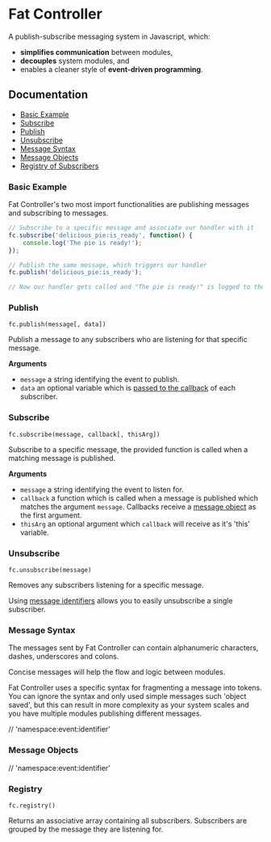 Fat Controller
==================================================

A publish-subscribe messaging system in Javascript, which:

- **simplifies communication** between modules,  
- **decouples** system modules, and  
- enables a cleaner style of **event-driven programming**.


Documentation
--------------------------------------------------

- [Basic Example](#basic-example)  
- [Subscribe](#subscribe)  
- [Publish](#publish)  
- [Unsubscribe](#unsubscribe)  
- [Message Syntax](#message-syntax)  
- [Message Objects](#message-objects)  
- [Registry of Subscribers](#registry)  


### Basic Example

Fat Controller's two most import functionalities are publishing messages and 
subscribing to messages.

```javascript
// Subscribe to a specific message and associate our handler with it
fc.subscribe('delicious_pie:is_ready', function() { 
    console.log('The pie is ready!'); 
});

// Publish the same message, which triggers our handler
fc.publish('delicious_pie:is_ready');

// Now our handler gets called and "The pie is ready!" is logged to the console
```


### Publish

``fc.publish(message[, data])``

Publish a message to any subscribers who are listening for that specific 
message.

**Arguments**
- ``message`` a string identifying the event to publish.
- ``data`` an optional variable which is [passed to the callback](#message-objects) of each subscriber.


### Subscribe

``fc.subscribe(message, callback[, thisArg])``

Subscribe to a specific message, the provided function is called when a matching message is published.

**Arguments**
- ``message`` a string identifying the event to listen for.
- ``callback`` a function which is called when a message is published which matches
  the argument ``message``. Callbacks receive a [message object](#message-objects) as the first argument.
- ``thisArg`` an optional argument which ``callback`` will receive as it's 'this' variable.


### Unsubscribe

``fc.unsubscribe(message)``

Removes any subscribers listening for a specific message.

Using [message identifiers](#message-syntax) allows you to easily unsubscribe a single subscriber.


### Message Syntax

The messages sent by Fat Controller can contain alphanumeric characters, dashes, underscores and colons. 

Concise messages will help the flow and logic between modules.

Fat Controller uses a specific syntax for fragmenting a message into tokens. You can ignore the syntax
and only used simple messages such 'object saved', but this can result in more complexity as your
system scales and you have multiple modules publishing different messages.

// 	'namespace:event:identifier'


### Message Objects

//   'namespace:event:identifier'


### Registry

``fc.registry()``

Returns an associative array containing all subscribers. Subscribers are grouped 
by the message they are listening for.
